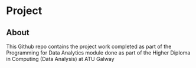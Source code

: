 # Project

## About
This Github repo contains the project work completed as part of the Programming for Data Analytics module done as part of the Higher Diploma in Computing (Data Analysis) at ATU Galway

